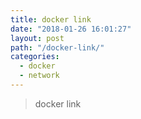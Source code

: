 ```yaml
---
title: docker link
date: "2018-01-26 16:01:27"
layout: post
path: "/docker-link/"
categories:
  - docker
  - network
---
```


> docker link

